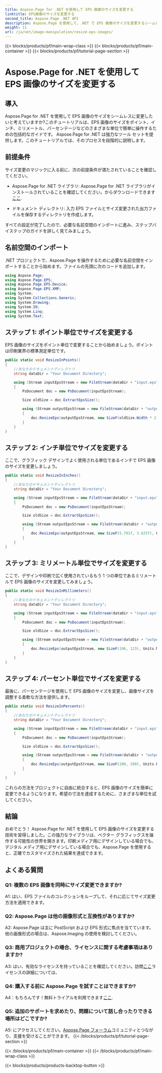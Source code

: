 ```yaml
---
title: Aspose.Page for .NET を使用して EPS 画像のサイズを変更する
linktitle: EPS画像のサイズを変更する
second_title: Aspose.Page .NET API
description: Aspose.Page を使用して、.NET で EPS 画像のサイズを変更するシームレスなプロセスを調べてください。ポイント、インチ、ミリメートル、パーセント単位の精度を簡単に実現します。
weight: 11
url: /ja/net/image-manipulation/resize-eps-images/
---
```


{{< blocks/products/pf/main-wrap-class >}}
{{< blocks/products/pf/main-container >}}
{{< blocks/products/pf/tutorial-page-section >}}

# Aspose.Page for .NET を使用して EPS 画像のサイズを変更する

## 導入

Aspose.Page for .NET を使用して EPS 画像のサイズをシームレスに変更したいと考えていますか?このチュートリアルは、EPS 画像のサイズをポイント、インチ、ミリメートル、パーセンテージなどのさまざまな単位で簡単に操作するための包括的なガイドです。 Aspose.Page for .NET は強力なツール セットを提供します。このチュートリアルでは、そのプロセスを段階的に説明します。

## 前提条件

サイズ変更のマジックに入る前に、次の前提条件が満たされていることを確認してください。

-  Aspose.Page for .NET ライブラリ: Aspose.Page for .NET ライブラリがインストールされていることを確認してください。からダウンロードできます[ここ](https://releases.aspose.com/page/net/).

- ドキュメント ディレクトリ: 入力 EPS ファイルとサイズ変更された出力ファイルを保存するディレクトリを作成します。

すべての設定が完了したので、必要な名前空間のインポートに進み、ステップバイステップのガイドを詳しく見てみましょう。

## 名前空間のインポート

.NET プロジェクトで、Aspose.Page を操作するために必要な名前空間をインポートすることから始めます。ファイルの先頭に次のコードを追加します。

```csharp
using Aspose.Page;
using Aspose.Page.EPS;
using Aspose.Page.EPS.Device;
using Aspose.Page.EPS.XMP;
using System;
using System.Collections.Generic;
using System.Drawing;
using System.IO;
using System.Linq;
using System.Text;
```

## ステップ 1: ポイント単位でサイズを変更する

EPS 画像のサイズをポイント単位で変更することから始めましょう。ポイントは印刷業界の標準測定単位です。

```csharp
public static void ResizeInPoints()
{
    //あなたのドキュメントディレクトリ
    string dataDir = "Your Document Directory";

    using (Stream inputEpsStream = new FileStream(dataDir + "input.eps", FileMode.Open, FileAccess.Read))
    {
        PsDocument doc = new PsDocument(inputEpsStream);

        Size oldSize = doc.ExtractEpsSize();

        using (Stream outputEpsStream = new FileStream(dataDir + "output_resize_points.eps", FileMode.Create, FileAccess.Write))
        {
            doc.ResizeEps(outputEpsStream, new SizeF(oldSize.Width * 2, oldSize.Height * 2), Units.Points);
        }
    }
}
```

## ステップ 2: インチ単位でサイズを変更する

ここで、グラフィック デザインでよく使用される単位であるインチで EPS 画像のサイズを変更しましょう。

```csharp
public static void ResizeInInches()
{
    //あなたのドキュメントディレクトリ
    string dataDir = "Your Document Directory";

    using (Stream inputEpsStream = new FileStream(dataDir + "input.eps", FileMode.Open, FileAccess.Read))
    {
        PsDocument doc = new PsDocument(inputEpsStream);

        Size oldSize = doc.ExtractEpsSize();

        using (Stream outputEpsStream = new FileStream(dataDir + "output_resize_inches.eps", FileMode.Create, FileAccess.Write))
        {
            doc.ResizeEps(outputEpsStream, new SizeF(5.791f, 3.625f), Units.Inches);
        }
    }
}
```

## ステップ 3: ミリメートル単位でサイズを変更する

ここで、デザインや印刷で広く使用されているもう 1 つの単位であるミリメートルで EPS 画像のサイズを変更してみましょう。

```csharp
public static void ResizeInMillimeters()
{
    //あなたのドキュメントディレクトリ
    string dataDir = "Your Document Directory";

    using (Stream inputEpsStream = new FileStream(dataDir + "input.eps", FileMode.Open, FileAccess.Read))
    {
        PsDocument doc = new PsDocument(inputEpsStream);

        Size oldSize = doc.ExtractEpsSize();

        using (Stream outputEpsStream = new FileStream(dataDir + "output_resize_mms.eps", FileMode.Create, FileAccess.Write))
        {
            doc.ResizeEps(outputEpsStream, new SizeF(196, 123), Units.Millimeters);
        }
    }
}
```

## ステップ 4: パーセント単位でサイズを変更する

最後に、パーセンテージを使用して EPS 画像のサイズを変更し、画像サイズを調整する柔軟な方法を提供します。

```csharp
public static void ResizeInPercents()
{
    //あなたのドキュメントディレクトリ
    string dataDir = "Your Document Directory";

    using (Stream inputEpsStream = new FileStream(dataDir + "input.eps", FileMode.Open, FileAccess.Read))
    {
        PsDocument doc = new PsDocument(inputEpsStream);

        Size oldSize = doc.ExtractEpsSize();

        using (Stream outputEpsStream = new FileStream(dataDir + "output_resize_percents.eps", FileMode.Create, FileAccess.Write))
        {
            doc.ResizeEps(outputEpsStream, new SizeF(200, 200), Units.Percents);
        }
    }
}
```

これらの方法をプロジェクトに自由に統合すると、EPS 画像のサイズを簡単に変更できるようになります。希望の寸法を達成するために、さまざまな単位を試してください。

## 結論

おめでとう！ Aspose.Page for .NET を使用して EPS 画像のサイズを変更する技術を習得しました。この強力なライブラリは、ベクター グラフィックスを操作する可能性の世界を開きます。印刷メディア用にデザインしている場合でも、デジタル メディア用にデザインしている場合でも、Aspose.Page を使用すると、正確でカスタマイズされた結果を達成できます。

## よくある質問

### Q1: 複数の EPS 画像を同時にサイズ変更できますか?

A1: はい、EPS ファイルのコレクションをループして、それに応じてサイズ変更方法を適用できます。

### Q2: Aspose.Page は他の画像形式と互換性がありますか?

A2: Aspose.Page は主に PostScript および EPS 形式に焦点を当てています。他の画像形式の場合は、Aspose.Imaging の使用を検討してください。

### Q3: 商用プロジェクトの場合、ライセンスに関する考慮事項はありますか?

 A3: はい、有効なライセンスを持っていることを確認してください。訪問[ここ](https://purchase.aspose.com/buy)ライセンスの詳細については、

### Q4: 購入する前に Aspose.Page を試すことはできますか?

 A4：もちろんです！無料トライアルを利用できます[ここ](https://releases.aspose.com/).

### Q5: 追加のサポートを求めたり、問題について話し合ったりできる場所はどこですか?

 A5: にアクセスしてください。[Aspose.Page フォーラム](https://forum.aspose.com/c/page/39)コミュニティとつながり、支援を受けることができます。
{{< /blocks/products/pf/tutorial-page-section >}}

{{< /blocks/products/pf/main-container >}}
{{< /blocks/products/pf/main-wrap-class >}}

{{< blocks/products/products-backtop-button >}}
